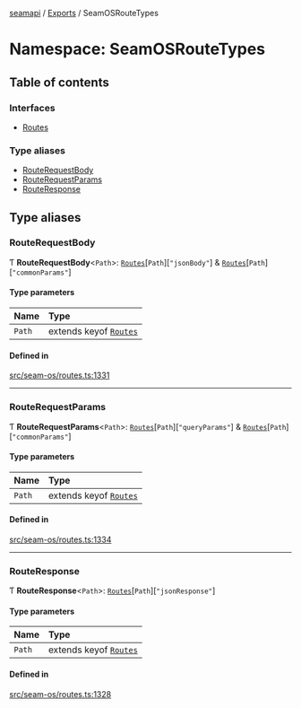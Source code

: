 [seamapi](../README.md) / [Exports](../modules.md) / SeamOSRouteTypes

# Namespace: SeamOSRouteTypes

## Table of contents

### Interfaces

- [Routes](../interfaces/SeamOSRouteTypes.Routes.md)

### Type aliases

- [RouteRequestBody](SeamOSRouteTypes.md#routerequestbody)
- [RouteRequestParams](SeamOSRouteTypes.md#routerequestparams)
- [RouteResponse](SeamOSRouteTypes.md#routeresponse)

## Type aliases

### RouteRequestBody

Ƭ **RouteRequestBody**<`Path`\>: [`Routes`](../interfaces/SeamOSRouteTypes.Routes.md)[`Path`][``"jsonBody"``] & [`Routes`](../interfaces/SeamOSRouteTypes.Routes.md)[`Path`][``"commonParams"``]

#### Type parameters

| Name | Type |
| :------ | :------ |
| `Path` | extends keyof [`Routes`](../interfaces/SeamOSRouteTypes.Routes.md) |

#### Defined in

[src/seam-os/routes.ts:1331](https://github.com/seamapi/javascript/blob/main/src/seam-os/routes.ts#L1331)

___

### RouteRequestParams

Ƭ **RouteRequestParams**<`Path`\>: [`Routes`](../interfaces/SeamOSRouteTypes.Routes.md)[`Path`][``"queryParams"``] & [`Routes`](../interfaces/SeamOSRouteTypes.Routes.md)[`Path`][``"commonParams"``]

#### Type parameters

| Name | Type |
| :------ | :------ |
| `Path` | extends keyof [`Routes`](../interfaces/SeamOSRouteTypes.Routes.md) |

#### Defined in

[src/seam-os/routes.ts:1334](https://github.com/seamapi/javascript/blob/main/src/seam-os/routes.ts#L1334)

___

### RouteResponse

Ƭ **RouteResponse**<`Path`\>: [`Routes`](../interfaces/SeamOSRouteTypes.Routes.md)[`Path`][``"jsonResponse"``]

#### Type parameters

| Name | Type |
| :------ | :------ |
| `Path` | extends keyof [`Routes`](../interfaces/SeamOSRouteTypes.Routes.md) |

#### Defined in

[src/seam-os/routes.ts:1328](https://github.com/seamapi/javascript/blob/main/src/seam-os/routes.ts#L1328)
